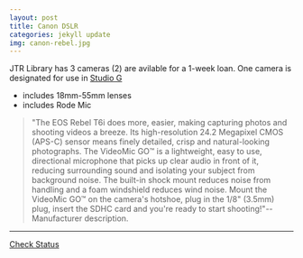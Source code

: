 ```yaml
---
layout: post
title: Canon DSLR
categories: jekyll update
img: canon-rebel.jpg
---
```


JTR Library has 3 cameras (2) are avilable for a 1-week loan.
One camera is designated for use in [Studio G](https://library.depaul.edu/technology/spaces/Pages/Studio-G.aspx)

* includes 18mm-55mm lenses
* includes Rode Mic

> "The EOS Rebel T6i does more, easier, making capturing photos and shooting videos a breeze. Its high-resolution 24.2 Megapixel CMOS (APS-C) sensor means finely detailed, crisp and natural-looking photographs. The VideoMic GO™ is a lightweight, easy to use, directional microphone that picks up clear audio in front of it, reducing surrounding sound and isolating your subject from background noise. The built-in shock mount reduces noise from handling and a foam windshield reduces wind noise. Mount the VideoMic GO™ on the camera's hotshoe, plug in the 1/8" (3.5mm) plug, insert the SDHC card and you're ready to start shooting!"--Manufacturer description. 
___
<a href="https://vufind.carli.illinois.edu/vf-dpu/Record/dpu_1254251" target="_blank" class="btn btn-primary btn-lg">Check Status</a>

